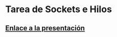 # Tarea de Sockets e Hilos
## [Enlace a la presentación](https://prezi.com/p/z2lgqujz4p96/?present=1)
